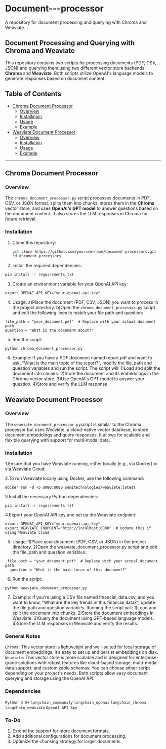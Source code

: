 # Document---processor
A repository for document processing and querying with Chroma and Weaviate.
## Document Processing and Querying with Chroma and Weaviate

This repository contains two scripts for processing documents (PDF, CSV, JSON) and querying them using two different vector store backends: **Chroma** and **Weaviate**. Both scripts utilize OpenAI's language models to generate responses based on document content.

## Table of Contents
- [Chroma Document Processor](#chroma-document-processor)
  - [Overview](#overview)
  - [Installation](#installation)
  - [Usage](#usage)
  - [Example](#example)
- [Weaviate Document Processor](#weaviate-document-processor)
  - [Overview](#overview)
  - [Installation](#installation)
  - [Usage](#usage)
  - [Example](#example)

---

## Chroma Document Processor

### Overview
The `chroma_document_processor.py` script processes documents in PDF, CSV, or JSON format, splits them into chunks, stores them in the **Chroma** vector store, and uses **OpenAI's GPT model** to answer questions based on the document content. It also stores the LLM responses in Chroma for future retrieval.

### Installation
1. Clone this repository:
   ```bash
   git clone https://github.com/yourusername/document-processors.git
   cd document-processors
2. Install the required dependencies:
```bash
pip install -r requirements.txt
 ```
3. Create an environment variable for your OpenAI API key:
```
export OPENAI_API_KEY="your-openai-api-key"
```

4. Usage:
a)Place the document (PDF, CSV, JSON) you want to process in the project directory.
b)Open the ```chroma_document_processor.py``` script and edit the following lines to match your file path and question:
```
file_path = "your_document.pdf"  # Replace with your actual document path
question = "What is the document about?"
```
5. Run the script:
```
python chroma_document_processor.py
```
6. Example:
If you have a PDF document named report.pdf and want to ask, "What is the main topic of the report?", modify the file_path and question variables and run the script.
The script will:
1)Load and split the document into chunks.
2)Store the document and its embeddings in the Chroma vector store.
3)Use OpenAI's GPT model to answer your question.
4)Store and verify the LLM response.





## Weaviate Document Processor
### Overview
The ```weaviate_document_processor.py```script is similar to the Chroma processor but uses Weaviate, a cloud-native vector database, to store document embeddings and query responses. It allows for scalable and flexible querying with support for multi-modal data.

### Installation
1.Ensure that you have Weaviate running, either locally (e.g., via Docker) or via Weaviate Cloud:

2.To run Weaviate locally using Docker, use the following command:
```
docker run -d -p 8080:8080 semitechnologies/weaviate:latest
```
3.Install the necessary Python dependencies:
```
pip install -r requirements.txt
```
4.Export your OpenAI API key and set up the Weaviate endpoint:
```
export OPENAI_API_KEY="your-openai-api-key"
export WEAVIATE_ENDPOINT="http://localhost:8080"  # Update this if using Weaviate Cloud
```
5. Usage:
 1)Place your document (PDF, CSV, or JSON) in the project directory.
 2)Open the weaviate_document_processor.py script and edit the file_path and question variables:
 ```
  file_path = "your_document.pdf"  # Replace with your actual document path
   question = "What is the main focus of this document?"
```
6. Run the script:
```
python weaviate_document_processor.py
```
7. Example:
If you're using a CSV file named financial_data.csv, and you want to know, "What are the key trends in this financial data?", update the file path and question variables. Running the script will:
1)Load and split the document into chunks.
2)Store the document embeddings in Weaviate.
3)Query the document using GPT-based language models.
4)Store the LLM responses in Weaviate and verify the results.
### General Notes
```Chroma```: This vector store is lightweight and well-suited for local storage of document embeddings. It’s easy to set up and persist embeddings on disk.
```Weaviate```: This vector store is more scalable and is designed for enterprise-grade solutions with robust features like cloud-based storage, multi-modal data support, and customizable schemas.
You can choose either script depending on your project's needs. Both scripts allow easy document querying and storage using the OpenAI API.

### Dependencies
```Python 3.8+```
```langchain_community```
```langchain_openai```
```langchain_chroma```
```langchain_weaviate```
```OpenAI API key```

### To-Do
1. Extend the support for more document formats.
2. Add additional configurations for document processing.
3. Optimize the chunking strategy for larger documents.
